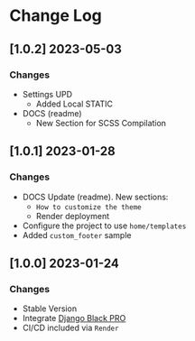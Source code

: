 # Change Log

## [1.0.2] 2023-05-03

### Changes

- Settings UPD
    - Added Local STATIC
- DOCS (readme)
    - New Section for SCSS Compilation

## [1.0.1] 2023-01-28

### Changes

- DOCS Update (readme). New sections:
    - `How to customize the theme`
    - Render deployment
- Configure the project to use `home/templates`
- Added `custom_footer` sample

## [1.0.0] 2023-01-24

### Changes

- Stable Version
- Integrate [Django Black PRO](https://github.com/app-generator/django-admin-black-pro)
- CI/CD included via `Render`
